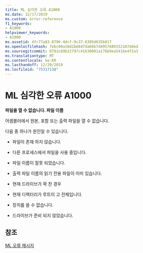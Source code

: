 ```yaml
---
title: ML 심각한 오류 A1000
ms.date: 12/17/2019
ms.custom: error-reference
f1_keywords:
- A1000
helpviewer_keywords:
- A1000
ms.assetid: 4fc77a83-8796-4dcf-9c37-6395d635b817
ms.openlocfilehash: 7ebc00a10d2b664fda66b7d4957689152187dded
ms.sourcegitcommit: 0781c69b22797c41630601a176b9ea541be4f2a3
ms.translationtype: MT
ms.contentlocale: ko-KR
ms.lasthandoff: 12/20/2019
ms.locfileid: "75317138"
---
```

# <a name="ml-fatal-error-a1000"></a>ML 심각한 오류 A1000

**파일을 열 수 없습니다. 파일 이름**

어셈블러에서 원본, 포함 또는 출력 파일을 열 수 없습니다.

다음 중 하나가 원인일 수 있습니다.

- 파일이 존재 하지 않습니다.

- 다른 프로세스에서 파일을 사용 중입니다.

- 파일 이름이 잘못 되었습니다.

- 출력 파일 이름의 읽기 전용 파일이 이미 있습니다.

- 현재 드라이브가 꽉 찬 경우

- 현재 디렉터리가 루트이 고 전체입니다.

- 장치를 쓸 수 없습니다.

- 드라이브가 준비 되지 않았습니다.

## <a name="see-also"></a>참조

[ML 오류 메시지](ml-error-messages.md)
